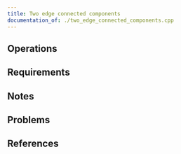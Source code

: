 ```yaml
---
title: Two edge connected components
documentation_of: ./two_edge_connected_components.cpp
---
```


## Operations

## Requirements

## Notes

## Problems

## References
